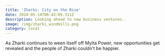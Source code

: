 ```yaml
---
title: 'Zharki: City on the Rise'
date: 2018-05-14T06:43:09.311Z
description: Looking ahead to new business ventures..
image: /img/zharki_windmills.png
category: local
---
```

As Zharki continues to ween itself off Mylta Power, new opportunities get revealed and the people of Zharki couldn't be happier.
